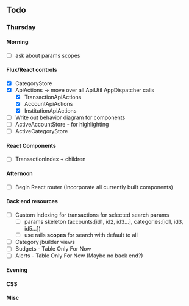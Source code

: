 ## Todo
### Thursday
#### Morning
- [ ] ask about params scopes
#### Flux/React controls
- [x] CategoryStore
- [x] ApiActions -> move over all ApiUtil AppDispatcher calls
  - [x] TransactionApiActions
  - [x] AccountApiActions
  - [x] InstitutionApiActions
- [ ] Write out behavior diagram for components
- [ ] ActiveAccountStore - for highlighting
- [ ] ActiveCategoryStore
#### React Components
- [ ] TransactionIndex + children
#### Afternoon
- [ ] Begin React router (Incorporate all currently built components)
#### Back end resources
- [ ] Custom indexing for transactions for selected search params
  - [ ] params skeleton (accounts:[id1, id2, id3...], categories:[id1, id3, id5...])
  - [ ] use rails __scopes__ for search with default to all
- [ ] Category jbuilder views
- [ ] Budgets - Table Only For Now
- [ ] Alerts - Table Only For Now (Maybe no back end?)
#### Evening
#### CSS
#### Misc
